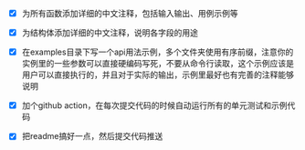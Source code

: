 - [x] 为所有函数添加详细的中文注释，包括输入输出、用例示例等
- [x] 为结构体添加详细的中文注释，说明各字段的用途

- [x] 在examples目录下写一个api用法示例，多个文件夹使用有序前缀，注意你的实例里的一些参数可以直接硬编码写死，不要从命令行读取，这个示例应该是用户可以直接执行的，并且对于实际的输出，示例里最好也有完善的注释能够说明

- [x] 加个github action，在每次提交代码的时候自动运行所有的单元测试和示例代码

- [x] 把readme搞好一点，然后提交代码推送












